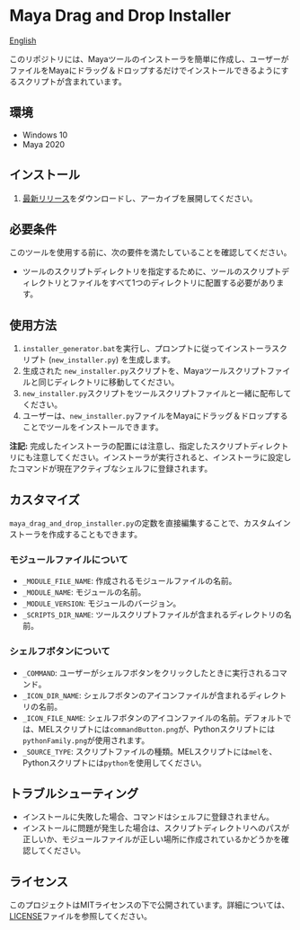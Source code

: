 # Maya Drag and Drop Installer

[English](README.md)

このリポジトリには、Mayaツールのインストーラを簡単に作成し、ユーザーがファイルをMayaにドラッグ＆ドロップするだけでインストールできるようにするスクリプトが含まれています。

## 環境

- Windows 10
- Maya 2020

## インストール

1. [最新リリース](https://github.com/NinaMina2737/maya-drag-and-drop-installer/releases/latest)をダウンロードし、アーカイブを展開してください。

## 必要条件

このツールを使用する前に、次の要件を満たしていることを確認してください。

- ツールのスクリプトディレクトリを指定するために、ツールのスクリプトディレクトリとファイルをすべて1つのディレクトリに配置する必要があります。

## 使用方法

1. `installer_generator.bat`を実行し、プロンプトに従ってインストーラスクリプト (`new_installer.py`) を生成します。
2. 生成された `new_installer.py`スクリプトを、Mayaツールスクリプトファイルと同じディレクトリに移動してください。
3. `new_installer.py`スクリプトをツールスクリプトファイルと一緒に配布してください。
4. ユーザーは、`new_installer.py`ファイルをMayaにドラッグ＆ドロップすることでツールをインストールできます。

**注記:** 完成したインストーラの配置には注意し、指定したスクリプトディレクトリにも注意してください。インストーラが実行されると、インストーラに設定したコマンドが現在アクティブなシェルフに登録されます。

## カスタマイズ

`maya_drag_and_drop_installer.py`の定数を直接編集することで、カスタムインストーラを作成することもできます。

### モジュールファイルについて

- `_MODULE_FILE_NAME`: 作成されるモジュールファイルの名前。
- `_MODULE_NAME`: モジュールの名前。
- `_MODULE_VERSION`: モジュールのバージョン。
- `_SCRIPTS_DIR_NAME`: ツールスクリプトファイルが含まれるディレクトリの名前。

### シェルフボタンについて

- `_COMMAND`: ユーザーがシェルフボタンをクリックしたときに実行されるコマンド。
- `_ICON_DIR_NAME`: シェルフボタンのアイコンファイルが含まれるディレクトリの名前。
- `_ICON_FILE_NAME`: シェルフボタンのアイコンファイルの名前。デフォルトでは、MELスクリプトには`commandButton.png`が、Pythonスクリプトには`pythonFamily.png`が使用されます。
- `_SOURCE_TYPE`: スクリプトファイルの種類。MELスクリプトには`mel`を、Pythonスクリプトには`python`を使用してください。

## トラブルシューティング

- インストールに失敗した場合、コマンドはシェルフに登録されません。
- インストールに問題が発生した場合は、スクリプトディレクトリへのパスが正しいか、モジュールファイルが正しい場所に作成されているかどうかを確認してください。

## ライセンス

このプロジェクトはMITライセンスの下で公開されています。詳細については、[LICENSE](LICENSE)ファイルを参照してください。
